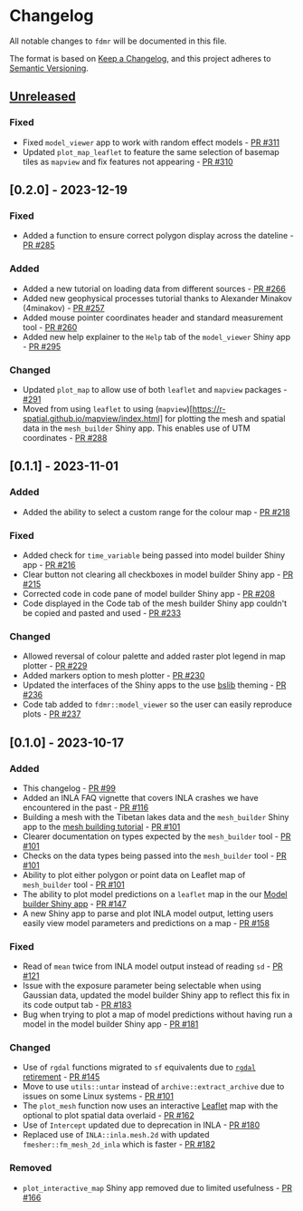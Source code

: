 # Changelog

All notable changes to `fdmr` will be documented in this file.

The format is based on [Keep a Changelog](https://keepachangelog.com/en/1.1.0/),
and this project adheres to [Semantic Versioning](https://semver.org/spec/v2.0.0.html).

## [Unreleased](https://github.com/openghg/openghg/compare/0.2.0...HEAD)

### Fixed

- Fixed `model_viewer` app to work with random effect models - [PR #311](https://github.com/4DModeller/fdmr/pull/311)
- Updated `plot_map_leaflet` to feature the same selection of basemap tiles as `mapview` and fix features not appearing - [PR #310](https://github.com/4DModeller/fdmr/pull/310)

## [0.2.0] - 2023-12-19

### Fixed

- Added a function to ensure correct polygon display across the dateline - [PR #285](https://github.com/4DModeller/fdmr/pull/285)

### Added

- Added a new tutorial on loading data from different sources - [PR #266](https://github.com/4DModeller/fdmr/pull/266/)
- Added new geophysical processes tutorial thanks to Alexander Minakov (4minakov) - [PR #257](https://github.com/4DModeller/fdmr/pull/257)
- Added mouse pointer coordinates header and standard measurement tool - [PR #260](https://github.com/4DModeller/fdmr/pull/260)
- Added new help explainer to the `Help` tab of the `model_viewer` Shiny app - [PR #295](https://github.com/4DModeller/fdmr/pull/295)

### Changed

- Updated `plot_map` to allow use of both `leaflet` and `mapview` packages - [#291](https://github.com/4DModeller/fdmr/pull/291)
- Moved from using `leaflet` to using (`mapview`)[https://r-spatial.github.io/mapview/index.html] for plotting the mesh and spatial data in the `mesh_builder` Shiny app. This enables use of UTM coordinates - [PR #288](https://github.com/4DModeller/fdmr/pull/288)

## [0.1.1] - 2023-11-01

### Added

- Added the ability to select a custom range for the colour map - [PR #218](https://github.com/4DModeller/fdmr/pull/218)

### Fixed

- Added check for `time_variable` being passed into model builder Shiny app - [PR #216](https://github.com/4DModeller/fdmr/pull/216)
- Clear button not clearing all checkboxes in model builder Shiny app - [PR #215](https://github.com/4DModeller/fdmr/pull/215)
- Corrected code in code pane of model builder Shiny app - [PR #208](https://github.com/4DModeller/fdmr/pull/208)
- Code displayed in the Code tab of the mesh builder Shiny app couldn't be copied and pasted and used - [PR #233](https://github.com/4DModeller/fdmr/pull/233)

### Changed

- Allowed reversal of colour palette and added raster plot legend in map plotter - [PR #229](https://github.com/4DModeller/fdmr/pull/229)
- Added markers option to mesh plotter - [PR #230](https://github.com/4DModeller/fdmr/pull/230)
- Updated the interfaces of the Shiny apps to the use [bslib](https://rstudio.github.io/bslib/index.html) theming - [PR #236](https://github.com/4DModeller/fdmr/pull/236)
- Code tab added to `fdmr::model_viewer` so the user can easily reproduce plots - [PR #237](https://github.com/4DModeller/fdmr/pull/237)

## [0.1.0] - 2023-10-17

### Added

- This changelog - [PR #99](https://github.com/4DModeller/fdmr/pull/99)
- Added an INLA FAQ vignette that covers INLA crashes we have encountered in the past - [PR #116](https://github.com/4DModeller/fdmr/pull/116)
- Building a mesh with the Tibetan lakes data and the `mesh_builder` Shiny app to the [mesh building tutorial](https://4dmodeller.github.io/fdmr/articles/meshbuilder.html) - [PR #101](https://github.com/4DModeller/fdmr/pull/101)
- Clearer documentation on types expected by the `mesh_builder` tool - [PR #101](https://github.com/4DModeller/fdmr/pull/101)
- Checks on the data types being passed into the `mesh_builder` tool - [PR #101](https://github.com/4DModeller/fdmr/pull/101)
- Ability to plot either polygon or point data on Leaflet map of `mesh_builder` tool - [PR #101](https://github.com/4DModeller/fdmr/pull/101)
- The ability to plot model predictions on a `leaflet` map in the our [Model builder Shiny app](https://4dmodeller.github.io/fdmr/articles/modelbuilder.html) - [PR #147](https://github.com/4DModeller/fdmr/pull/147)
- A new Shiny app to parse and plot INLA model output, letting users easily view model parameters and predictions on a map - [PR #158](https://github.com/4DModeller/fdmr/pull/158)

### Fixed

- Read of `mean` twice from INLA model output instead of reading `sd` - [PR #121](https://github.com/4DModeller/fdmr/pull/121)
- Issue with the exposure parameter being selectable when using Gaussian data, updated the model builder Shiny app to reflect this fix in its code output tab - [PR #183](https://github.com/4DModeller/fdmr/pull/183)
- Bug when trying to plot a map of model predictions without having run a model in the model builder Shiny app - [PR #181](https://github.com/4DModeller/fdmr/pull/181)

### Changed

- Use of `rgdal` functions migrated to `sf` equivalents due to [`rgdal` retirement](https://r-spatial.org/r/2022/04/12/evolution.html) - [PR #145](https://github.com/4DModeller/fdmr/pull/145)
- Move to use `utils::untar` instead of `archive::extract_archive` due to issues on some Linux systems - [PR #101](https://github.com/4DModeller/fdmr/pull/130)
- The `plot_mesh` function now uses an interactive [Leaflet](https://rstudio.github.io/leaflet/) map with the optional to plot spatial data overlaid - [PR #162](https://github.com/4DModeller/fdmr/pull/162)
- Use of `Intercept` updated due to deprecation in INLA - [PR #180](https://github.com/4DModeller/fdmr/pull/180)
- Replaced use of `INLA::inla.mesh.2d` with updated `fmesher::fm_mesh_2d_inla` which is faster - [PR #182](https://github.com/4DModeller/fdmr/pull/182)

### Removed

- `plot_interactive_map` Shiny app removed due to limited usefulness - [PR #166](https://github.com/4DModeller/fdmr/pull/166)

